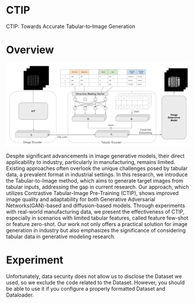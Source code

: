 # CTIP
CTIP: Towards Accurate Tabular‑to‑Image Generation

# Overview

![](main_fig.png)

Despite significant advancements in image generative models, their direct applicability to industry, particularly in manufacturing, remains limited. Existing approaches often overlook the unique challenges posed by tabular data, a prevalent format in industrial settings. In this research, we introduce the Tabular-to-Image method, which aims to generate target images from tabular inputs, addressing the gap in current research. Our approach, which utilizes Contrastive Tabular-Image Pre-Training (CTIP), shows improved image quality and adaptability for both Generative Adversarial Networks(GAN)-based and diffusion-based models. Through experiments with real-world manufacturing data, we present the effectiveness of CTIP, especially in scenarios with limited tabular features, called feature few-shot or feature zero-shot. Our work not only offers a practical solution for image generation in industry but also emphasizes the significance of considering tabular data in generative modeling research.
<br />

# Experiment
Unfortunately, data security does not allow us to disclose the Dataset we used, so we exclude the code related to the Dataset. However, you should be able to use it if you configure a properly formatted Dataset and Dataloader.  

<br />
